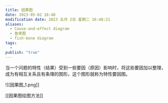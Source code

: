```yaml
---
title: 因果图
date: 2023-05-02 16:48
modification date: 2023 五月 2日 星期二 16:48:21
aliases:
  - Cause-and-effect diagram
  - 鱼骨图
  - fish-bone diagram
tags:
  - 
publish: "true"
---
```


当一个问题的特性（结果）受到一些要因（原因）影响时，将这些要因加以整理，成为有相互关系且有条理的图形，这个图形就称为特性要因图。

![[因果图_1.png]]

[[因果图绘图方法]]
